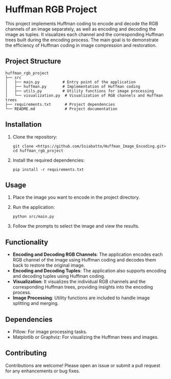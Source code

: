 # Huffman RGB Project

This project implements Huffman coding to encode and decode the RGB channels of an image separately, as well as encoding and decoding the image as tuples. It visualizes each channel and the corresponding Huffman trees built during the encoding process. The main goal is to demonstrate the efficiency of Huffman coding in image compression and restoration.

## Project Structure

```
huffman_rgb_project
├── src
│   ├── main.py          # Entry point of the application
│   ├── huffman.py       # Implementation of Huffman coding
│   ├── utils.py         # Utility functions for image processing
│   └── visualization.py  # Visualization of RGB channels and Huffman trees
├── requirements.txt      # Project dependencies
└── README.md             # Project documentation
```

## Installation

1. Clone the repository:
   ```
   git clone <https://github.com/Ssiabatto/Huffman_Image_Encoding.git>
   cd huffman_rgb_project
   ```

2. Install the required dependencies:
   ```
   pip install -r requirements.txt
   ```

## Usage

1. Place the image you want to encode in the project directory.
2. Run the application:
   ```
   python src/main.py
   ```

3. Follow the prompts to select the image and view the results.

## Functionality

- **Encoding and Decoding RGB Channels**: The application encodes each RGB channel of the image using Huffman coding and decodes them back to restore the original image.
- **Encoding and Decoding Tuples**: The application also supports encoding and decoding tuples using Huffman coding.
- **Visualization**: It visualizes the individual RGB channels and the corresponding Huffman trees, providing insights into the encoding process.
- **Image Processing**: Utility functions are included to handle image splitting and merging.

## Dependencies

- Pillow: For image processing tasks.
- Matplotlib or Graphviz: For visualizing the Huffman trees and images.

## Contributing

Contributions are welcome! Please open an issue or submit a pull request for any enhancements or bug fixes.